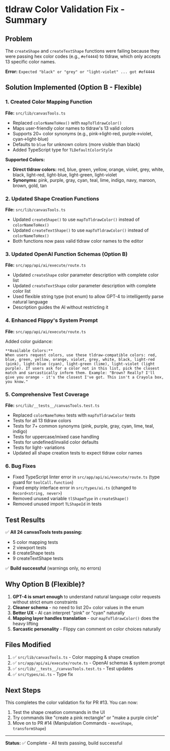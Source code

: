 # tldraw Color Validation Fix - Summary

## Problem
The `createShape` and `createTextShape` functions were failing because they were passing hex color codes (e.g., `#ef4444`) to tldraw, which only accepts 13 specific color names.

**Error:** `Expected "black" or "grey" or "light-violet" ... got #ef4444`

## Solution Implemented (Option B - Flexible)

### 1. Created Color Mapping Function
**File:** `src/lib/canvasTools.ts`

- Replaced `colorNameToHex()` with `mapToTldrawColor()`
- Maps user-friendly color names to tldraw's 13 valid colors
- Supports 20+ color synonyms (e.g., pink→light-red, purple→violet, cyan→light-blue)
- Defaults to `blue` for unknown colors (more visible than black)
- Added TypeScript type for `TLDefaultColorStyle`

**Supported Colors:**
- **Direct tldraw colors:** red, blue, green, yellow, orange, violet, grey, white, black, light-red, light-blue, light-green, light-violet
- **Synonyms:** pink, purple, gray, cyan, teal, lime, indigo, navy, maroon, brown, gold, tan

### 2. Updated Shape Creation Functions
**File:** `src/lib/canvasTools.ts`

- Updated `createShape()` to use `mapToTldrawColor()` instead of `colorNameToHex()`
- Updated `createTextShape()` to use `mapToTldrawColor()` instead of `colorNameToHex()`
- Both functions now pass valid tldraw color names to the editor

### 3. Updated OpenAI Function Schemas (Option B)
**File:** `src/app/api/ai/execute/route.ts`

- Updated `createShape` color parameter description with complete color list
- Updated `createTextShape` color parameter description with complete color list
- Used flexible string type (not enum) to allow GPT-4 to intelligently parse natural language
- Description guides the AI without restricting it

### 4. Enhanced Flippy's System Prompt
**File:** `src/app/api/ai/execute/route.ts`

Added color guidance:
```
**Available Colors:**
When users request colors, use these tldraw-compatible colors: red, blue, green, yellow, orange, violet, grey, white, black, light-red (pink), light-blue (cyan), light-green (lime), light-violet (light purple). If users ask for a color not in this list, pick the closest match and sarcastically inform them. Example: "Brown? Really? I'll give you orange - it's the closest I've got. This isn't a Crayola box, you know."
```

### 5. Comprehensive Test Coverage
**File:** `src/lib/__tests__/canvasTools.test.ts`

- Replaced `colorNameToHex` tests with `mapToTldrawColor` tests
- Tests for all 13 tldraw colors
- Tests for 7+ common synonyms (pink, purple, gray, cyan, lime, teal, indigo)
- Tests for uppercase/mixed case handling
- Tests for undefined/invalid color defaults
- Tests for light- variations
- Updated all shape creation tests to expect tldraw color names

### 6. Bug Fixes
- Fixed TypeScript linter error in `src/app/api/ai/execute/route.ts` (type guard for `toolCall.function`)
- Fixed empty interface error in `src/types/ai.ts` (changed to `Record<string, never>`)
- Removed unused variable `tlShapeType` in `createShape()`
- Removed unused import `TLShapeId` in tests

## Test Results

✅ **All 24 canvasTools tests passing:**
- 5 color mapping tests
- 2 viewport tests  
- 8 createShape tests
- 9 createTextShape tests

✅ **Build successful** (warnings only, no errors)

## Why Option B (Flexible)?

1. **GPT-4 is smart enough** to understand natural language color requests without strict enum constraints
2. **Cleaner schema** - no need to list 20+ color values in the enum
3. **Better UX** - AI can interpret "pink" or "cyan" naturally
4. **Mapping layer handles translation** - our `mapToTldrawColor()` does the heavy lifting
5. **Sarcastic personality** - Flippy can comment on color choices naturally

## Files Modified

1. ✅ `src/lib/canvasTools.ts` - Color mapping & shape creation
2. ✅ `src/app/api/ai/execute/route.ts` - OpenAI schemas & system prompt
3. ✅ `src/lib/__tests__/canvasTools.test.ts` - Test updates
4. ✅ `src/types/ai.ts` - Type fix

## Next Steps

This completes the color validation fix for PR #13. You can now:
1. Test the shape creation commands in the UI
2. Try commands like "create a pink rectangle" or "make a purple circle"
3. Move on to PR #14 (Manipulation Commands - `moveShape`, `transformShape`)

---

**Status:** ✅ Complete - All tests passing, build successful

